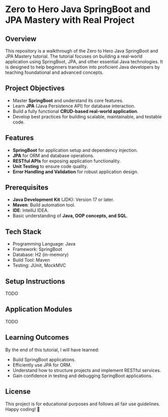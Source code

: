 # Zero to Hero Java SpringBoot and JPA Mastery with Real Project
## Overview
This repository is a walkthrough of the Zero to Hero Java SpringBoot and JPA Mastery tutorial. The tutorial focuses on building a real-world application using SpringBoot, JPA, and other essential Java technologies. It is designed to help beginners transition into proficient Java developers by teaching foundational and advanced concepts.

## Project Objectives
+ Master **SpringBoot** and understand its core features.
+ Learn **JPA** (Java Persistence API) for database interaction. 
+ Build a fully functional **CRUD-based real-world application**. 
+ Develop best practices for building scalable, maintainable, and testable code.

## Features
+ **SpringBoot** for application setup and dependency injection.
+ **JPA** for ORM and database operations.
+ **RESTful APIs** for exposing application functionality.
+ **Unit Testing** to ensure code quality.
+ **Error Handling and Validation** for robust application design.

## Prerequisites
+ **Java Development Kit** (JDK): Version 17 or later.
+ **Maven**: Build automation tool.
+ **IDE**: IntelliJ IDEA.
+ Basic understanding of **Java, OOP concepts, and SQL**.

## Tech Stack
+ Programming Language: Java
+ Framework: SpringBoot
+ Database: H2 (in-memory)
+ Build Tool: Maven
+ Testing: JUnit, MockMVC

## Setup Instructions
TODO

## Application Modules
TODO

## Learning Outcomes
By the end of this tutorial, I will have learned:

+ Build SpringBoot applications.
+ Efficiently use JPA for ORM.
+ Understand how to structure projects and implement RESTful services.
+ Gain confidence in testing and debugging SpringBoot applications.

## License
This project is for educational purposes and follows all fair use guidelines.
Happy coding! 🎉